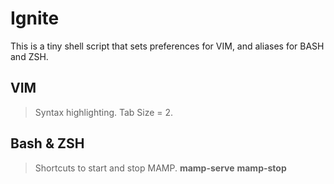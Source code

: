 Ignite
======

This is a tiny shell script that sets preferences for VIM, and aliases for BASH and ZSH.

VIM
---
>Syntax highlighting.
>Tab Size = 2.

Bash & ZSH
----------
>Shortcuts to start and stop MAMP.
>**mamp-serve**
>**mamp-stop**
